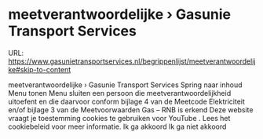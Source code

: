 # meetverantwoordelijke › Gasunie Transport Services

URL: https://www.gasunietransportservices.nl/begrippenlijst/meetverantwoordelijke#skip-to-content

meetverantwoordelijke › Gasunie Transport Services
Spring naar inhoud
Menu tonen
Menu sluiten
een persoon die meetverantwoordelijkheid uitoefent en die daarvoor conform bijlage 4 van de Meetcode Elektriciteit en/of bijlage 3 van de Meetvoorwaarden
Gas
– RNB is erkend
Deze website vraagt je toestemming cookies te gebruiken voor
YouTube
. Lees het
cookiebeleid
voor meer informatie.
Ik ga akkoord
Ik ga niet akkoord